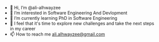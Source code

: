 - 👋 Hi, I’m @ali-alhwayzee
- 👀 I’m interested in Software Engineering And Devlopment
- 🌱 I’m currently learning PhD in Software Engineering
- 💞️ I feel that it's time to explore new challenges and take the next steps in my career
- 📫 How to reach me ali.alhwayzee@gmail.com
